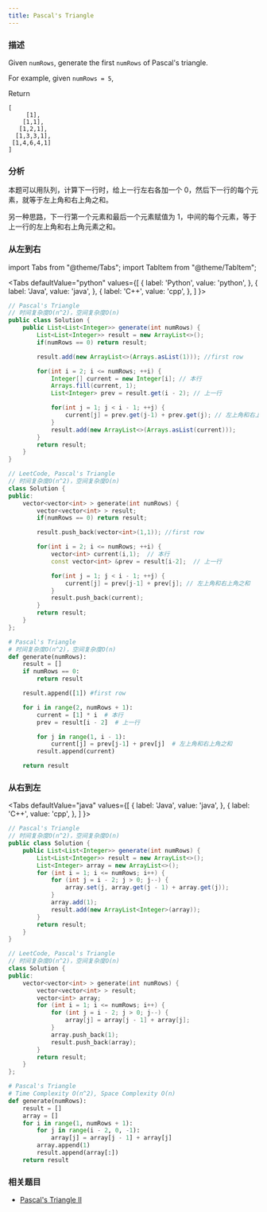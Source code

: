 ```yaml
---
title: Pascal's Triangle
---
```


### 描述

Given `numRows`, generate the first `numRows` of Pascal's triangle.

For example, given `numRows = 5`,

Return

```
[
     [1],
    [1,1],
   [1,2,1],
  [1,3,3,1],
 [1,4,6,4,1]
]
```

### 分析

本题可以用队列，计算下一行时，给上一行左右各加一个 0，然后下一行的每个元素，就等于左上角和右上角之和。

另一种思路，下一行第一个元素和最后一个元素赋值为 1，中间的每个元素，等于上一行的左上角和右上角元素之和。

### 从左到右

import Tabs from "@theme/Tabs";
import TabItem from "@theme/TabItem";

<Tabs
defaultValue="python"
values={[
{ label: 'Python', value: 'python', },
{ label: 'Java', value: 'java', },
{ label: 'C++', value: 'cpp', },
]
}>
<TabItem value="java">

```java
// Pascal's Triangle
// 时间复杂度O(n^2)，空间复杂度O(n)
public class Solution {
    public List<List<Integer>> generate(int numRows) {
        List<List<Integer>> result = new ArrayList<>();
        if(numRows == 0) return result;

        result.add(new ArrayList<>(Arrays.asList(1))); //first row

        for(int i = 2; i <= numRows; ++i) {
            Integer[] current = new Integer[i]; // 本行
            Arrays.fill(current, 1);
            List<Integer> prev = result.get(i - 2); // 上一行

            for(int j = 1; j < i - 1; ++j) {
                current[j] = prev.get(j-1) + prev.get(j); // 左上角和右上角之和
            }
            result.add(new ArrayList<>(Arrays.asList(current)));
        }
        return result;
    }
}
```

</TabItem>
<TabItem value="cpp">

```cpp
// LeetCode, Pascal's Triangle
// 时间复杂度O(n^2)，空间复杂度O(n)
class Solution {
public:
    vector<vector<int> > generate(int numRows) {
        vector<vector<int> > result;
        if(numRows == 0) return result;

        result.push_back(vector<int>(1,1)); //first row

        for(int i = 2; i <= numRows; ++i) {
            vector<int> current(i,1);  // 本行
            const vector<int> &prev = result[i-2];  // 上一行

            for(int j = 1; j < i - 1; ++j) {
                current[j] = prev[j-1] + prev[j]; // 左上角和右上角之和
            }
            result.push_back(current);
        }
        return result;
    }
};
```

</TabItem>

<TabItem value="python">

```python
# Pascal's Triangle
# 时间复杂度O(n^2)，空间复杂度O(n)
def generate(numRows):
    result = []
    if numRows == 0:
        return result

    result.append([1]) #first row

    for i in range(2, numRows + 1):
        current = [1] * i  # 本行
        prev = result[i - 2]  # 上一行

        for j in range(1, i - 1):
            current[j] = prev[j-1] + prev[j]  # 左上角和右上角之和
        result.append(current)

    return result
```

</TabItem>
</Tabs>

### 从右到左

<Tabs
defaultValue="java"
values={[
{ label: 'Java', value: 'java', },
{ label: 'C++', value: 'cpp', },
]
}>
<TabItem value="java">

```java
// Pascal's Triangle
// 时间复杂度O(n^2)，空间复杂度O(n)
public class Solution {
    public List<List<Integer>> generate(int numRows) {
        List<List<Integer>> result = new ArrayList<>();
        List<Integer> array = new ArrayList<>();
        for (int i = 1; i <= numRows; i++) {
            for (int j = i - 2; j > 0; j--) {
                array.set(j, array.get(j - 1) + array.get(j));
            }
            array.add(1);
            result.add(new ArrayList<Integer>(array));
        }
        return result;
    }
}
```

</TabItem>
<TabItem value="cpp">

```cpp
// LeetCode, Pascal's Triangle
// 时间复杂度O(n^2)，空间复杂度O(n)
class Solution {
public:
    vector<vector<int> > generate(int numRows) {
        vector<vector<int> > result;
        vector<int> array;
        for (int i = 1; i <= numRows; i++) {
            for (int j = i - 2; j > 0; j--) {
                array[j] = array[j - 1] + array[j];
            }
            array.push_back(1);
            result.push_back(array);
        }
        return result;
    }
};
```

</TabItem>

<TabItem value="python">

```python
# Pascal's Triangle
# Time Complexity O(n^2), Space Complexity O(n)
def generate(numRows):
    result = []
    array = []
    for i in range(1, numRows + 1):
        for j in range(i - 2, 0, -1):
            array[j] = array[j - 1] + array[j]
        array.append(1)
        result.append(array[:])
    return result
```

</TabItem>
</Tabs>

### 相关题目

- [Pascal's Triangle II](pascals-triangle-ii.md)
